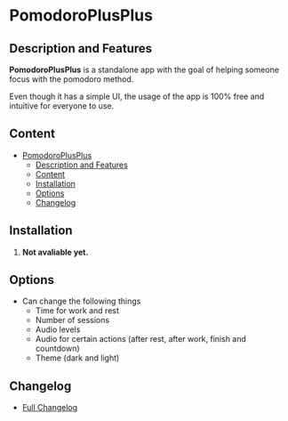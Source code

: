 # PomodoroPlusPlus

## Description and Features

**PomodoroPlusPlus** is a standalone app with the goal of helping someone focus with the pomodoro method.

Even though it has a simple UI, the usage of the app is 100% free and intuitive for everyone to use.

## Content

- [PomodoroPlusPlus](#pomodoroplusplus)
  - [Description and Features](#description-and-features)
  - [Content](#content)
  - [Installation](#installation)
  - [Options](#options)
  - [Changelog](#changelog)

## Installation

1. **Not avaliable yet.**

## Options

- Can change the following things
  - Time for work and rest
  - Number of sessions
  - Audio levels
  - Audio for certain actions (after rest, after work, finish and countdown)
  - Theme (dark and light)

## Changelog

- [Full Changelog](https://github.com/thespbgamer/PomodoroPlusPlus/blob/main/CHANGELOG.md#full-changelog)
